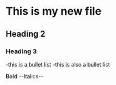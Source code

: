 # This is my new file 
## Heading 2
### Heading 3
-this is a bullet list
-this is also a bullet list

**Bold**
--Italics--

